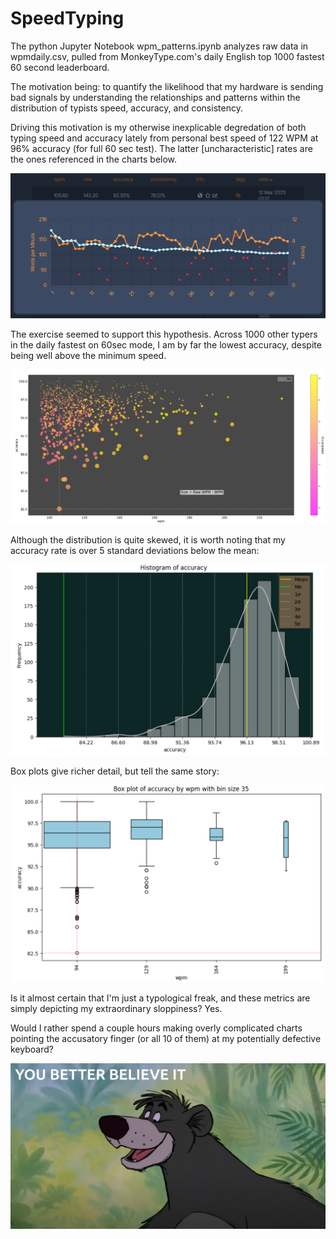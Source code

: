 # SpeedTyping

The python Jupyter Notebook wpm_patterns.ipynb analyzes raw data in wpmdaily.csv, pulled from MonkeyType.com's daily English top 1000 fastest 60 second leaderboard.  

The motivation being: to quantify the likelihood that my hardware is sending bad signals by understanding the relationships and patterns within the distribution of typists speed, accuracy, and consistency.

Driving this motivation is my otherwise inexplicable degredation of both typing speed and accuracy lately from personal best speed of 122 WPM at 96% accuracy (for full 60 sec test).  The latter [uncharacteristic] rates are the ones referenced in the charts below.

![alt text](https://github.com/conner-mcnicholas/SpeedTyping/blob/main/imgs/mystats.png?raw=true)

The exercise seemed to support this hypothesis.  Across 1000 other typers in the daily fastest on 60sec mode, I am by far the lowest accuracy, despite being well above the minimum speed.

![alt text](https://github.com/conner-mcnicholas/SpeedTyping/blob/main/imgs/scatter.png?raw=true)

Although the distribution is quite skewed, it is worth noting that my accuracy rate is over 5 standard deviations below the mean:

![alt text](https://github.com/conner-mcnicholas/SpeedTyping/blob/main/imgs/dist.png?raw=true)

Box plots give richer detail, but tell the same story:

![alt text](https://github.com/conner-mcnicholas/SpeedTyping/blob/main/imgs/boxes.png?raw=true)

Is it almost certain that I'm just a typological freak, and these metrics are simply depicting my extraordinary sloppiness?  Yes.  

Would I rather spend a couple hours making overly complicated charts pointing the accusatory finger (or all 10 of them) at my potentially defective keyboard?

![alt text](https://github.com/conner-mcnicholas/SpeedTyping/blob/main/imgs/believe.png?raw=true)